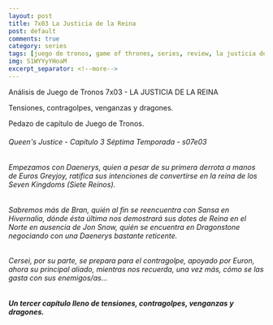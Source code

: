 ```yaml
---
layout: post
title: 7x03 La Justicia de la Reina
post: default
comments: true
category: series
tags: [juego de tronos, game of thrones, series, review, la justicia de la reina]
img: S1WYYyYHoaM
excerpt_separator: <!--more-->
---
```


Análisis de Juego de Tronos 7x03 - LA JUSTICIA DE LA REINA

Tensiones, contragolpes, venganzas y dragones.

Pedazo de capítulo de Juego de Tronos.


<!--more-->


###### Queen's Justice - Capítulo 3 Séptima Temporada - s07e03
###### Empezamos con Daenerys, quien a pesar de su primera derrota a manos de Euros Greyjoy, ratifica sus intenciones de convertirse en la reina de los Seven Kingdoms (Siete Reinos). 
###### Sabremos más de Bran, quién al fin se reencuentra con Sansa en Hivernalia, dónde ésta última nos demostrará sus dotes de Reina en el Norte en ausencia de Jon Snow, quién se encuentra en Dragonstone negociando con una Daenerys bastante reticente.
###### Cersei, por su parte, se prepara para el contragolpe, apoyado por Euron, ahora su principal aliado, mientras nos recuerda, una vez más, cómo se las gasta con sus enemigos/as...

##### Un tercer capítulo lleno de tensiones, contragolpes, venganzas y dragones.